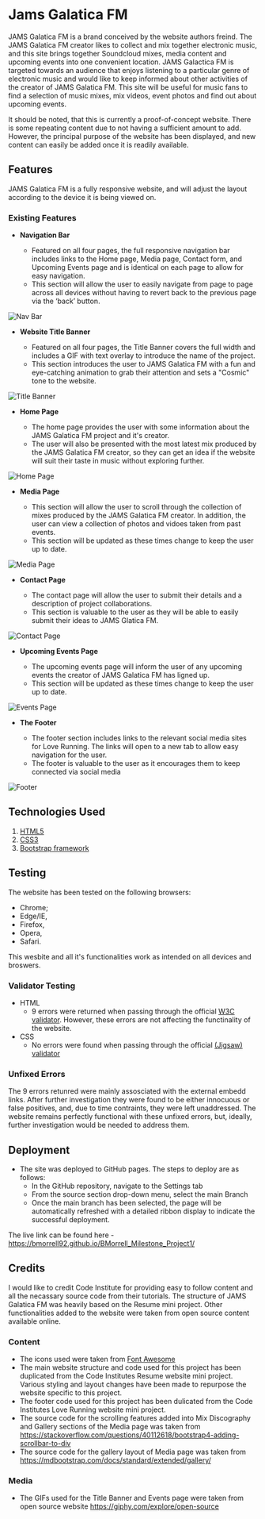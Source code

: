 # Jams Galatica FM

JAMS Galatica FM is a brand conceived by the website authors freind. The JAMS Galatica FM creator likes to collect and mix together electronic music, and this site brings together Soundcloud mixes, media content and upcoming events into one convenient location. JAMS Galactica FM is targeted towards an audience that enjoys listening to a particular genre of electronic music and would like to keep informed about other activities of the creator of JAMS Galatica FM. This site will be useful for music fans to find a selection of music mixes, mix videos, event photos and find out about upcoming events.  

It should be noted, that this is currently a proof-of-concept website. There is some repeating content due to not having a sufficient amount to add. However, the principal purpose of the website has been displayed, and new content can easily be added once it is readily available.

## Features 

JAMS Galatica FM is a fully responsive website, and will adjust the layout according to the device it is being viewed on.

### Existing Features

- __Navigation Bar__

  - Featured on all four pages, the full responsive navigation bar includes links to the Home page, Media page, Contact form, and Upcoming Events page and is identical on each page to allow for easy navigation.
  - This section will allow the user to easily navigate from page to page across all devices without having to revert back to the previous page via the ‘back’ button. 

![Nav Bar](https://github.com/BMorrell92/BMorrell_Milestone_Project1/blob/main/assets/images/website_nav_bar.JPG)

- __Website Title Banner__

  -  Featured on all four pages, the Title Banner covers the full width and includes a GIF with text overlay to introduce the name of the project. 
  - This section introduces the user to JAMS Galatica FM with a fun and eye-catching animation to grab their attention and sets a "Cosmic" tone to the website.

![Title Banner](https://github.com/BMorrell92/BMorrell_Milestone_Project1/blob/main/assets/images/website_title_banner.JPG)

- __Home Page__

  - The home page provides the user with some information about the JAMS Galatica FM project and it's creator. 
  - The user will also be presented with the most latest mix produced by the JAMS Galatica FM creator, so they can get an idea if the website will suit their taste in music without exploring further. 

![Home Page](https://github.com/BMorrell92/BMorrell_Milestone_Project1/blob/main/assets/images/website_home.JPG)

- __Media Page__

  - This section will allow the user to scroll through the collection of mixes produced by the JAMS Galatica FM creator. In addition, the user can view a collection of photos and vidoes taken from past events.  
  - This section will be updated as these times change to keep the user up to date. 

![Media Page](https://github.com/BMorrell92/BMorrell_Milestone_Project1/blob/main/assets/images/website_media.JPG)

- __Contact Page__

  - The contact page will allow the user to submit their details and a description of project collaborations. 
  - This section is valuable to the user as they will be able to easily submit their ideas to JAMS Glatica FM.

![Contact Page](https://github.com/BMorrell92/BMorrell_Milestone_Project1/blob/main/assets/images/website_contact.JPG)

- __Upcoming Events Page__

  - The upcoming events page will inform the user of any upcoming events the creator of JAMS Galatica FM has ligned up. 
  - This section will be updated as these times change to keep the user up to date. 

![Events Page](https://github.com/BMorrell92/BMorrell_Milestone_Project1/blob/main/assets/images/website_events.JPG)

- __The Footer__ 

  - The footer section includes links to the relevant social media sites for Love Running. The links will open to a new tab to allow easy navigation for the user. 
  - The footer is valuable to the user as it encourages them to keep connected via social media

![Footer](https://github.com/BMorrell92/BMorrell_Milestone_Project1/blob/main/assets/images/website_footer.JPG)

## Technologies Used
1. [HTML5](https://www.w3.org/TR/html52/)
2. [CSS3](https://www.w3.org/Style/CSS/Overview.en.html)
3. [Bootstrap framework](http://getbootstrap.com/)

## Testing 

The website has been tested on the following browsers:

- Chrome;
- Edge/IE,
- Firefox,
- Opera,
- Safari.

This wesbite and all it's functionalities work as intended on all devices and broswers. 
 

### Validator Testing 

- HTML
  - 9 errors were returned when passing through the official [W3C validator](https://validator.w3.org/nu/?doc=https%3A%2F%2Fbmorrell92.github.io%2FBMorrell_Milestone_Project1%2F). However, these errors are not affecting the functinality of the website.
- CSS
  - No errors were found when passing through the official [(Jigsaw) validator](https://jigsaw.w3.org/css-validator/validator?uri=https%3A%2F%2Fbmorrell92.github.io%2FBMorrell_Milestone_Project1%2F&profile=css3svg&usermedium=all&warning=1&vextwarning=&lang=en)

### Unfixed Errors

The 9 errors retunred were mainly assosciated with the external embedd links. After further investigation they were found to be either innocuous or false positives, and, due to time contraints, they were left unaddressed. The website remains perfectly functional with these unfixed errors, but, ideally, further investigation would be needed to address them.

## Deployment

- The site was deployed to GitHub pages. The steps to deploy are as follows: 
  - In the GitHub repository, navigate to the Settings tab 
  - From the source section drop-down menu, select the main Branch
  - Once the main branch has been selected, the page will be automatically refreshed with a detailed ribbon display to indicate the successful deployment. 

The live link can be found here - https://bmorrell92.github.io/BMorrell_Milestone_Project1/ 


## Credits 

I would like to credit Code Institute for providing easy to follow content and all the necassary source code from their tutorials. The structure of JAMS Galatica FM was heavily based on the Resume mini project. Other functionalities added to the website were taken from open source content available online. 

### Content 

- The icons used were taken from [Font Awesome](https://fontawesome.com/)
- The main website structure and code used for this project has been duplicated from the Code Institutes Resume website mini project. Various styling and layout changes have been made to repurpose the website specific to this project.
- The footer code used for this project has been dulicated from the Code Institutes Love Running website mini project.
- The source code for the scrolling features added into Mix Discography and Gallery sections of the Media page was taken from https://stackoverflow.com/questions/40112618/bootstrap4-adding-scrollbar-to-div
- The source code for the gallery layout of Media page was taken from https://mdbootstrap.com/docs/standard/extended/gallery/

### Media

- The GIFs used for the Title Banner and Events page were taken from open source website https://giphy.com/explore/open-source




